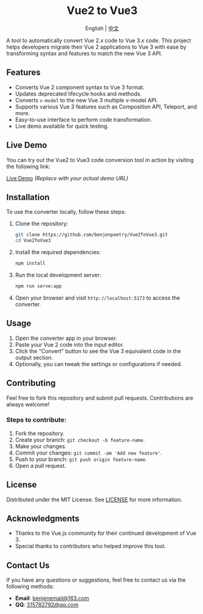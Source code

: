 <div align="center">
  <h1>Vue2 to Vue3</h1>
  <span>English | <a href="./README.zh-CN.md">中文</a></span>
</div>

A tool to automatically convert Vue 2.x code to Vue 3.x code. This project helps developers migrate their Vue 2 applications to Vue 3 with ease by transforming syntax and features to match the new Vue 3 API.

## Features

- Converts Vue 2 component syntax to Vue 3 format.
- Updates deprecated lifecycle hooks and methods.
- Converts `v-model` to the new Vue 3 multiple v-model API.
- Supports various Vue 3 features such as Composition API, Teleport, and more.
- Easy-to-use interface to perform code transformation.
- Live demo available for quick testing.

## Live Demo

You can try out the Vue2 to Vue3 code conversion tool in action by visiting the following link:

[Live Demo](https://benjenpoetry.github.io/)  *(Replace with your actual demo URL)*

## Installation

To use the converter locally, follow these steps:

1. Clone the repository:
    ```bash
    git clone https://github.com/benjenpoetry/Vue2ToVue3.git
    cd Vue2ToVue3
    ```

2. Install the required dependencies:
    ```bash
    npm install
    ```

3. Run the local development server:
    ```bash
    npm run serve:app
    ```

4. Open your browser and visit `http://localhost:5173` to access the converter.

## Usage

1. Open the converter app in your browser.
2. Paste your Vue 2 code into the input editor.
3. Click the "Convert" button to see the Vue 3 equivalent code in the output section.
4. Optionally, you can tweak the settings or configurations if needed.

## Contributing

Feel free to fork this repository and submit pull requests. Contributions are always welcome!

### Steps to contribute:
1. Fork the repository.
2. Create your branch: `git checkout -b feature-name`.
3. Make your changes.
4. Commit your changes: `git commit -am 'Add new feature'`.
5. Push to your branch: `git push origin feature-name`.
6. Open a pull request.

## License

Distributed under the MIT License. See [LICENSE](LICENSE) for more information.

## Acknowledgments

- Thanks to the Vue.js community for their continued development of Vue 3.
- Special thanks to contributors who helped improve this tool.

## Contact Us

If you have any questions or suggestions, feel free to contact us via the following methods:

- **Email**: benjenemail@163.com
- **QQ**: 315782792@qq.com

<!-- git config --local http.proxy http://127.0.0.1:7897  -->
